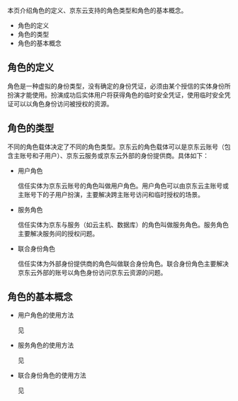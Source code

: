 本页介绍角色的定义、京东云支持的角色类型和角色的基本概念。

- 角色的定义
- 角色的类型
- 角色的基本概念

## 角色的定义

角色是一种虚拟的身份类型，没有确定的身份凭证，必须由某个授信的实体身份所扮演才能使用。扮演成功后实体用户将获得角色的临时安全凭证，使用临时安全凭证可以以角色身份访问被授权的资源。


## 角色的类型

不同的角色载体决定了不同的角色类型。京东云的角色载体可以是京东云账号（包含主账号和子用户）、京东云服务或京东云外部的身份提供商。具体如下：

- 用户角色  

  信任实体为京东云账号的角色叫做用户角色。用户角色可以由京东云主账号或主账号下的子用户扮演，主要解决跨主账号访问和临时授权的场景。
  
- 服务角色  

  信任实体为京东与服务（如云主机、数据库）的角色叫做服务角色。服务角色主要解决服务间的授权问题。
  
- 联合身份角色  

  信任实体为外部身份提供商的角色叫做联合身份角色。联合身份角色主要解决京东云外部的账号以角色身份访问京东云资源的问题。


## 角色的基本概念

- 用户角色的使用方法  

  见
 
- 服务角色的使用方法  

  见
  
- 联合身份角色的使用方法  

  见

